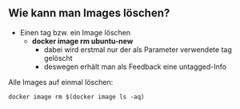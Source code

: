 ## Wie kann man Images löschen?

* Einen tag bzw. ein Image löschen
  * **docker image rm ubuntu-new**
    * dabei wird erstmal nur der als Parameter verwendete tag gelöscht
    * deswegen erhält man als Feedback eine untagged-Info

Alle Images auf einmal löschen:

```
docker image rm $(docker image ls -aq)
```